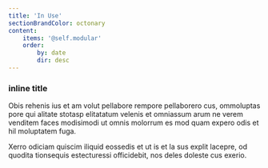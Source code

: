 ```yaml
---
title: 'In Use'
sectionBrandColor: octonary
content:
    items: '@self.modular'
    order:
        by: date
        dir: desc
---
```


### inline title

Obis rehenis ius et am volut pellabore rempore pellaborero cus, ommoluptas pore qui alitate stotasp elitatatum velenis et omniassum arum ne verem venditem faces modisimodi ut omnis molorrum es mod quam expero odis et hil moluptatem fuga. 

Xerro odiciam quiscim iliquid eossedis et ut is et la sus explit lacepre, od quodita tionsequis estecturessi officidebit, nos deles doleste cus exerio.